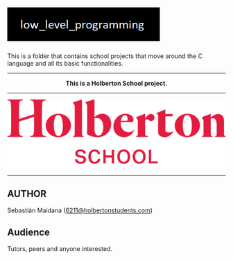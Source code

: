 ![low level programming logo](docs/low_level_programming.png "Low Level Programming")
===============================

This is a folder that contains school projects that move around the C language and all its basic functionalities.

---

<div align="center"><strong>This is a Holberton School project.</strong></div>

---

![Holberton School logo](docs/holbertonschoollogo.png "Holberton School")

---

## AUTHOR

Sebastián Maidana (6211@holbertonstudents.com)

## Audience

Tutors, peers and anyone interested.
